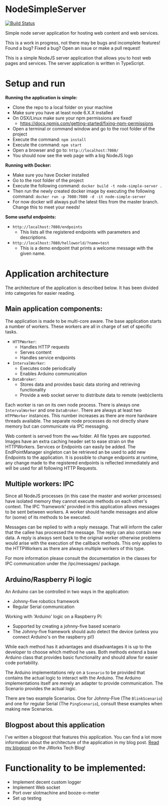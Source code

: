 # NodeSimpleServer

[![Build Status](https://travis-ci.org/ordina-jworks/NodeSimpleServer.svg?branch=master)](https://travis-ci.org/ordina-jworks/NodeSimpleServer)

Simple node server application for hosting web content and web services.

This is a work in progress, not there may be bugs and incomplete features! 
Found a bug? Fixed a bug? Open an issue or make a pull request!

This is a simple NodeJS server application that allows you to host web pages and services.
The server application is written in TypeScript.


**Setup and run**
=================

**Running the application is simple:**

- Clone the repo to a local folder on your machine
- Make sure you have at least node 6.X.X installed
- On OSX/Linux make sure your npm permissions are fixed!
  - https://docs.npmjs.com/getting-started/fixing-npm-permissions
- Open a terminal or command window and go to the root folder of the project
- Execute the command: `npm install`
- Execute the command: `npm start`
- Open a browser and go to: `http://localhost:7080/`
- You should now see the web page with a big NodeJS logo

**Running with Docker:**
- Make sure you have Docker installed
- Go to the root folder of the project
- Execute the following command: `docker build -t node-simple-server .`
- Then run the newly created docker image by executing the following command: `docker run -p 7080:7080 -d -it node-simple-server`
- For now docker will always pull the latest files from the master branch. Change this to meet your needs!

**Some useful endpoints:**

- `http://localhost:7080/endpoints`
  - This lists all the registered endpoints with parameters and descriptions.
- `http://localhost:7080/helloworld/?name=test`
  - This is a demo endpoint that prints a welcome message with the given name.

**Application architecture**
============================
The architecture of the application is described below. It has been divided into categories for easier reading.


**Main application components:**
--------------------------------
The application is made to be multi-core aware. The base application starts a number of workers.
These workers are all in charge of set of specific tasks.

- `HTTPWorker`:
  - Handles HTTP requests
  - Serves content
  - Handles service endpoints
- `IntervalWorker`:
  - Executes code periodically
  - Enables Arduino communication
- `DataBroker`:
  - Stores data and provides basic data storing and retrieving functionality
  - Provide a web socket server to distribute data to remote (web)clients
  
Each worker is ran on its own node process. There is always one `IntervalWorker` and one `DataBroker`.
There are always at least two `HTPPWorker` instances. This number increases as there are more hardware threads available.
The separate node processes do not directly share memory but can communicate via IPC messaging.

Web content is served from the `www` folder. All file types are supported. Images have an extra caching header set to ease strain on the HTTPWorkers.
Services or Endpoints can easily be added. The EndPointManager singleton can be retrieved an be used to add new Endpoints to the application.
It is possible to change endpoints at runtime, any change made to the registered endpoints is reflected immediately and will be used for all following
HTTP Requests.

**Multiple workers: IPC**
-------------------------
Since all NodeJS processes (in this case the master and worker processes) have isolated memory they cannot execute methods on each other's context.
The IPC 'framework' provided in this application allows messages to be sent between workers. A worker should handle messages and allow for (some)
of its methods to be executed.

Messages can be replied to with a reply message. That will inform the caller that the callee has processed the message. The reply can also contain new data.
A reply is always sent back to the original worker otherwise problems would arise with the execution of the callback methods. This only applies to the HTTPWorkers 
as there are always multiple workers of this type.

For more information please consult the documentation in the classes for IPC communication under the /ipc/messages/ package.

**Arduino/Raspberry Pi logic**
------------------------------
An Arduino can be controlled in two ways in the application:
- Johnny-five robotics framework
- Regular Serial communication

Working with 'Arduino' logic on a Raspberry Pi:
- Supported by creating a johnny-five based scenario
- The Johnny-five framework should auto detect the device (unless you connect Arduino's on the raspberry pi!)

While each method has it advantages and disadvantages it is up to the developer to choose which method he uses.
Both methods extend a base Arduino class that provides basic functionality and should allow for easier code portability.

The Arduino implementations rely on a `Scenario` to be provided that contains the actual logic to interact with the Arduino.
The Arduino implementations itself are merely an adapter to provide communication. The Scenario provides the actual logic.

There are two example Scenarios. One for Johnny-Five (The `BlinkScenario`) and one for regular Serial (The `PingScenario`),
consult these examples when making new Scenarios.

**Blogpost about this application**
-----------------------------------
I've written a blogpost that features this application. You can find a lot more information about the architecture of the application in my blog post.
[Read my blogpost](https://ordina-jworks.github.io/iot/2017/01/21/Node-with-TypeScript.html) on the JWorks Tech Blog!

**Functionality to be implemented:**
====================================
- Implement decent custom logger
- Implement Web socket
- Port over slotmachine and booze-o-meter
- Set up testing